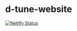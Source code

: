 # d-tune-website
[![Netlify Status](https://api.netlify.com/api/v1/badges/31153e0b-884c-4d9d-972d-6d7659bf9912/deploy-status)](https://app.netlify.com/sites/dtune/deploys)
